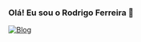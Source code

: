 ### Olá! Eu sou o Rodrigo Ferreira 👋


[![Blog](https://img.shields.io/badge/HTML5-E34F26?style=for-the-badge&logo=html5&logoColor=white)](https://sujeitoprogramador.com)
